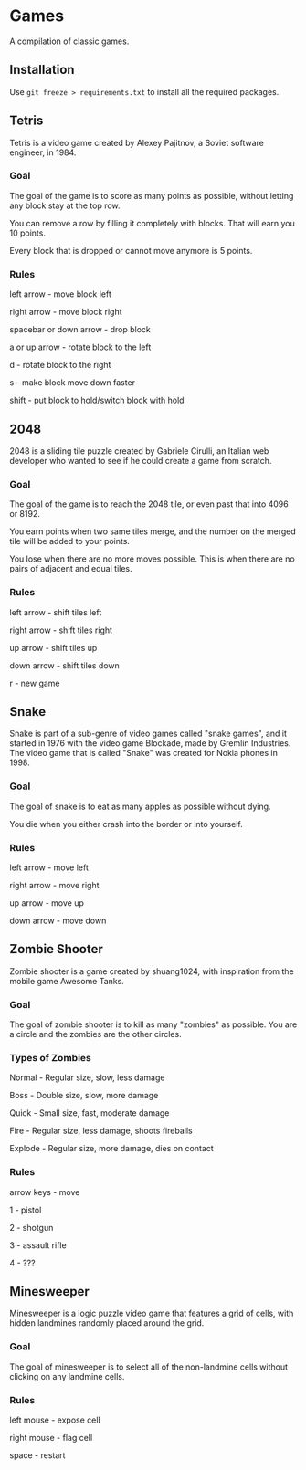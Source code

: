 # Games
A compilation of classic games.

## Installation
Use `git freeze > requirements.txt` to install all the required packages.

## Tetris
Tetris is a video game created by Alexey Pajitnov, a Soviet software engineer, in 1984.

### Goal
The goal of the game is to score as many points as possible, without letting any block stay at the top row.

You can remove a row by filling it completely with blocks. That will earn you 10 points.

Every block that is dropped or cannot move anymore is 5 points.

### Rules
left arrow - move block left

right arrow - move block right

spacebar or down arrow - drop block

a or up arrow - rotate block to the left

d - rotate block to the right

s - make block move down faster

shift - put block to hold/switch block with hold

## 2048
2048 is a sliding tile puzzle created by Gabriele Cirulli, an Italian web developer who wanted to see if he could create a game from scratch.

### Goal
The goal of the game is to reach the 2048 tile, or even past that into 4096 or 8192.

You earn points when two same tiles merge, and the number on the merged tile will be added to your points.

You lose when there are no more moves possible. This is when there are no pairs of adjacent and equal tiles.

### Rules

left arrow - shift tiles left

right arrow - shift tiles right

up arrow - shift tiles up

down arrow - shift tiles down

r - new game

## Snake
Snake is part of a sub-genre of video games called "snake games", and it started in 1976 with the video game Blockade, made by Gremlin Industries. The video game that is called "Snake" was created for Nokia phones in 1998.

### Goal
The goal of snake is to eat as many apples as possible without dying.

You die when you either crash into the border or into yourself.

### Rules

left arrow - move left

right arrow - move right

up arrow - move up

down arrow - move down

## Zombie Shooter
Zombie shooter is a game created by shuang1024, with inspiration from the mobile game Awesome Tanks.

### Goal
The goal of zombie shooter is to kill as many "zombies" as possible. You are a circle and the zombies are the other circles.

### Types of Zombies
Normal - Regular size, slow, less damage

Boss - Double size, slow, more damage

Quick - Small size, fast, moderate damage

Fire - Regular size, less damage, shoots fireballs

Explode - Regular size, more damage, dies on contact

### Rules

arrow keys - move

1 - pistol

2 - shotgun

3 - assault rifle

4 - ???

## Minesweeper
Minesweeper is a logic puzzle video game that features a grid of cells, with hidden landmines randomly placed around the grid.

### Goal
The goal of minesweeper is to select all of the non-landmine cells without clicking on any landmine cells.

### Rules

left mouse - expose cell

right mouse - flag cell

space - restart